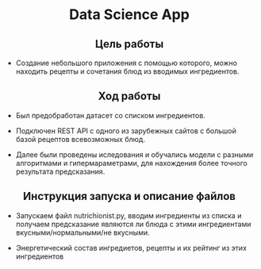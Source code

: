 <h1 align="center">Data Science App</h1>

<h2 align="center">Цель работы</h2>

* Создание небольшого приложения с помощью которого, можно находить рецепты и сочетания блюд из вводимых ингредиентов.

<h2 align="center">Ход работы</h2>

* Был предобработан датасет со списком ингредиентов.

* Подключен REST API с одного из зарубежных сайтов с большой базой рецептов всевозможных блюд.

* Далее были проведены иследования и обучались модели с разными алгоритмами и гипермараметрами, для нахождения более точного результата предсказания.

<h2 align="center">Инструкция запуска и описание файлов</h2>

* Запускаем файл nutrichionist.py, вводим ингредиенты из списка и получаем предсказание являются ли блюда с этими ингредиентами вкусными/нормальными/не вкусными.

* Энергетический состав ингредиетов, рецепты и их рейтинг из этих ингредиентов</h3>

